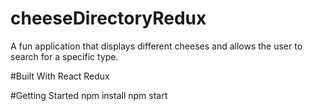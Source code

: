 # cheeseDirectoryRedux
A fun application that displays different cheeses and allows the user to search for a specific type. 

#Built With
React
Redux

#Getting Started
npm install
npm start



